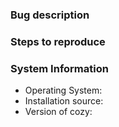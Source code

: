 ### Bug description

### Steps to reproduce

### System Information
- Operating System: 
- Installation source: 
- Version of cozy: 
